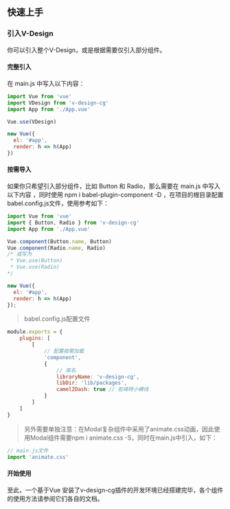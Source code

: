 ## 快速上手

### 引入V-Design

 你可以引入整个V-Design，或是根据需要仅引入部分组件。

#### 完整引入

 在 main.js 中写入以下内容： 

```js
import Vue from 'vue'
import VDesign from 'v-design-cg'
import App from './App.vue'

Vue.use(VDesign)

new Vue({
  el: '#app',
  render: h => h(App)
})
```

#### 按需导入

 如果你只希望引入部分组件，比如 Button 和 Radio，那么需要在 main.js 中写入以下内容 ，同时使用 npm i babel-plugin-component -D ，在项目的根目录配置babel.config.js文件，使用参考如下：

```js
import Vue from 'vue'
import { Button, Radio } from 'v-design-cg'
import App from './App.vue'

Vue.component(Button.name, Button)
Vue.component(Radio.name, Radio)
/* 或写为
 * Vue.use(Button)
 * Vue.use(Radio)
*/

new Vue({
  el: '#app',
  render: h => h(App)
});
```

> babel.config.js配置文件

```js
module.exports = {
	plugins: [
		[
			// 配置按需加载
			'component',
			{
				// 库名
				libraryName: 'v-design-cg',
				libDir: 'lib/packages',
				camel2Dash: true // 驼峰转小横线
			}
		]
	]
}
```

> 另外需要单独注意：在Modal复杂组件中采用了animate.css动画，因此使用Modal组件需要npm i animate.css -S，同时在main.js中引入，如下：

```js
// main.js文件
import 'animate.css'
```



#### 开始使用

至此，一个基于Vue 安装了v-design-cg插件的开发环境已经搭建完毕，各个组件的使用方法请参阅它们各自的文档。